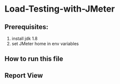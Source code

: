 # Load-Testing-with-JMeter
## Prerequisites:
1. install jdk 1.8
2. set JMeter home in env variables

## How to run this file







## Report View
